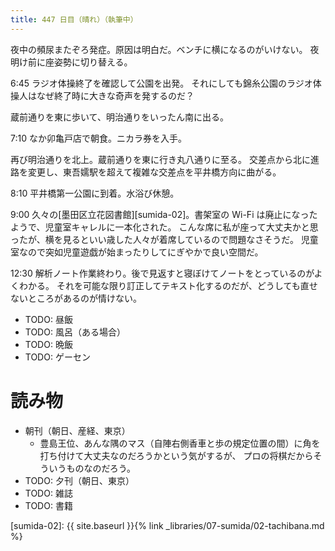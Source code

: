 ```yaml
---
title: 447 日目（晴れ）（執筆中）
---
```


夜中の頻尿またぞろ発症。原因は明白だ。ベンチに横になるのがいけない。
夜明け前に座姿勢に切り替える。

6:45 ラジオ体操終了を確認して公園を出発。
それにしても錦糸公園のラジオ体操人はなぜ終了時に大きな奇声を発するのだ？

蔵前通りを東に歩いて、明治通りをいったん南に出る。

7:10 なか卯亀戸店で朝食。ニカラ券を入手。

再び明治通りを北上。蔵前通りを東に行き丸八通りに至る。
交差点から北に進路を変更し、東吾嬬駅を超えて複雑な交差点を平井橋方向に曲がる。

8:10 平井橋第一公園に到着。水浴び休憩。

9:00 久々の[墨田区立花図書館][sumida-02]。書架室の Wi-Fi は廃止になったようで、児童室キャレルに一本化された。
こんな席に私が座って大丈夫かと思ったが、横を見るといい歳した人々が着席しているので問題なさそうだ。
児童室なので突如児童遊戯が始まったりしてにぎやかで良い空間だ。

12:30 解析ノート作業終わり。後で見返すと寝ぼけてノートをとっているのがよくわかる。
それを可能な限り訂正してテキスト化するのだが、どうしても直せないところがあるのが情けない。

* TODO: 昼飯
* TODO: 風呂（ある場合）
* TODO: 晩飯
* TODO: ゲーセン

# 読み物

* 朝刊（朝日、産経、東京）
  * 豊島王位、あんな隅のマス（自陣右側香車と歩の規定位置の間）に角を打ち付けて大丈夫なのだろうかという気がするが、
    プロの将棋だからそういうものなのだろう。
* TODO: 夕刊（朝日、東京）
* TODO: 雑誌
* TODO: 書籍

[sumida-02]: {{ site.baseurl }}{% link _libraries/07-sumida/02-tachibana.md %}
